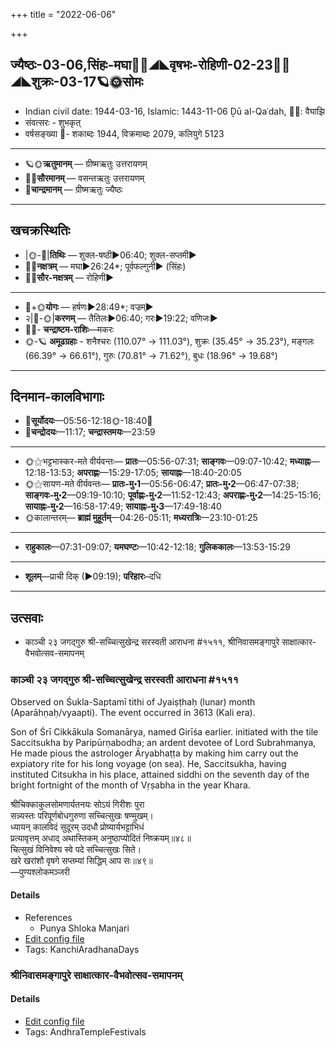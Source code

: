 +++
title = "2022-06-06"

+++
## ज्यैष्ठः-03-06,सिंहः-मघा🌛🌌◢◣वृषभः-रोहिणी-02-23🌌🌞◢◣शुक्रः-03-17🪐🌞सोमः
- Indian civil date: 1944-03-16, Islamic: 1443-11-06 Ḏū al-Qaʿdah, 🌌🌞: वैघाझि
- संवत्सरः - शुभकृत्
- वर्षसङ्ख्या 🌛- शकाब्दः 1944, विक्रमाब्दः 2079, कलियुगे 5123
___________________
- 🪐🌞**ऋतुमानम्** — ग्रीष्मऋतुः उत्तरायणम्
- 🌌🌞**सौरमानम्** — वसन्तऋतुः उत्तरायणम्
- 🌛**चान्द्रमानम्** — ग्रीष्मऋतुः ज्यैष्ठः
___________________


## खचक्रस्थितिः
- |🌞-🌛|**तिथिः** — शुक्ल-षष्ठी►06:40; शुक्ल-सप्तमी►  
- 🌌🌛**नक्षत्रम्** — मघा►26:24*; पूर्वफल्गुनी► (सिंहः)  
- 🌌🌞**सौर-नक्षत्रम्** — रोहिणी►  
___________________
- 🌛+🌞**योगः** — हर्षणः►28:49*; वज्रम्►  
- २|🌛-🌞|**करणम्** — तैतिलः►06:40; गरः►19:22; वणिजः►  
- 🌌🌛- **चन्द्राष्टम-राशिः**—मकरः  
- 🌞-🪐 **अमूढग्रहाः** - शनैश्चरः (110.07° → 111.03°), शुक्रः (35.45° → 35.23°), मङ्गलः (66.39° → 66.61°), गुरुः (70.81° → 71.62°), बुधः (18.96° → 19.68°)
___________________


## दिनमान-कालविभागाः
- 🌅**सूर्योदयः**—05:56-12:18🌞️-18:40🌇  
- 🌛**चन्द्रोदयः**—11:17; **चन्द्रास्तमयः**—23:59  
___________________
- 🌞⚝भट्टभास्कर-मते वीर्यवन्तः— **प्रातः**—05:56-07:31; **साङ्गवः**—09:07-10:42; **मध्याह्नः**—12:18-13:53; **अपराह्णः**—15:29-17:05; **सायाह्नः**—18:40-20:05  
- 🌞⚝सायण-मते वीर्यवन्तः— **प्रातः-मु॰1**—05:56-06:47; **प्रातः-मु॰2**—06:47-07:38; **साङ्गवः-मु॰2**—09:19-10:10; **पूर्वाह्णः-मु॰2**—11:52-12:43; **अपराह्णः-मु॰2**—14:25-15:16; **सायाह्नः-मु॰2**—16:58-17:49; **सायाह्नः-मु॰3**—17:49-18:40  
- 🌞कालान्तरम्— **ब्राह्मं मुहूर्तम्**—04:26-05:11; **मध्यरात्रिः**—23:10-01:25  
___________________
- **राहुकालः**—07:31-09:07; **यमघण्टः**—10:42-12:18; **गुलिककालः**—13:53-15:29  
___________________
- **शूलम्**—प्राची दिक् (►09:19); **परिहारः**–दधि  
___________________

## उत्सवाः
- काञ्ची २३ जगद्गुरु श्री-सच्चित्सुखेन्द्र सरस्वती आराधना #१५११, श्रीनिवासमङ्गापुरे साक्षात्कार-वैभवोत्सव-समापनम्
### काञ्ची २३ जगद्गुरु श्री-सच्चित्सुखेन्द्र सरस्वती आराधना #१५११

Observed on Śukla-Saptamī tithi of Jyaiṣṭhaḥ (lunar) month (Aparāhṇaḥ/vyaapti). The event occurred in 3613 (Kali era).  


Son of Śrī Cikkākula Somanārya, named Girīśa earlier. initiated with the tile Saccitsukha by Paripūrṇabodha; an ardent devotee of Lord Subrahmanya, He made pious the astrologer Āryabhaṭṭa by making him carry out the expiatory rite for his long voyage (on sea). He, Saccitsukha, having instituted Citsukha in his place, attained siddhi on the seventh day of the bright fortnight of the month of Vṛṣabha in the year Khara.

श्रीचिक्काकुलसोमणार्यतनयः सोऽयं गिरीशः पुरा  
सन्न्यस्तः परिपूर्णबोधगुरुणा सच्चित्सुखः षण्मुखम्।  
ध्यायन् कालविदं सुदूरम् उदधौ प्रोष्यार्यभट्टाभिधं  
प्रत्यावृत्तम् अधाद् अथास्तिकम् अनुष्ठाप्योदितं निष्क्रयम्॥४८॥  
चित्सुखं विनिवेश्य स्वे पदे सच्चित्सुखः सिते।  
खरे खरांशौ वृषगे सप्तम्यां सिद्धिम् आप सः॥४९॥  
—पुण्यश्लोकमञ्जरी



#### Details
- References
  - Punya Shloka Manjari
- [Edit config file](https://github.com/jyotisham/adyatithi/blob/master/mahApuruSha/kAnchI-maTha/lunar_month/tithi/03/07/kAJcI_23_jagadguru_zrI~saccitsukhEndra_sarasvatI_ArAdhanA.toml)
- Tags: KanchiAradhanaDays


### श्रीनिवासमङ्गापुरे साक्षात्कार-वैभवोत्सव-समापनम्





#### Details
- [Edit config file](https://github.com/jyotisham/adyatithi/blob/master/temples/Andhra/relative_event/zrInivAsamaGgApurE_sAkSAtkAra-vaibhavOtsavaH/offset__01/zrInivAsamaGgApurE_sAkSAtkAra-vaibhavOtsava-samApanam.toml)
- Tags: AndhraTempleFestivals


